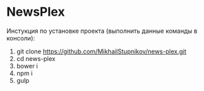 # NewsPlex

Инстукция по установке проекта (выполнить данные команды в консоли):

1. git clone https://github.com/MikhailStupnikov/news-plex.git
2. cd news-plex
3. bower i
4. npm i
5. gulp